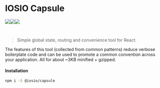 # IOSIO Capsule
<img src="https://img.shields.io/circleci/project/github/iosio/capsule.svg?style=flat-square" /><img src="https://img.shields.io/npm/v/@iosio/capsule.svg?style=flat-square" /><img src="https://img.shields.io/bundlephobia/minzip/@iosio/capsule.svg?style=flat-square" />

<br/>

> Simple global state, routing and convenience tool for React.
 

The features of this tool (collected from common patterns) reduce
verbose boilerplate code and can be used to promote a common
convention across your application. All for about ~3KB minified + gzipped.


#### Installation 

```sh
npm i -S @iosio/capsule
```


